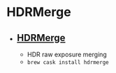 # HDRMerge
- [HDRMerge](https://jcelaya.github.io/hdrmerge/)
  - 
  - HDR raw exposure merging
  - `brew cask install hdrmerge`
